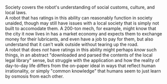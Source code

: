 Society covers the robot's understanding of social customs, culture, and local laws.  
A robot that has ratings in this ability can reasonably function in society unaided, though may still have issues with a local society that is simply not built to accomodate them. A 200-ton mech, for example, might know that the city it now lives in has a market economy and expects them to exchange money for their lubricants, and even have a job to pay for them, but also understand that it can't walk outside without tearing up the road.  
A robot that does *not* have ratings in this ability might perhaps *know* such things, in an abstract "downloaded and parsed the contents of the local legal library" sense, but struggle with the application and how the reality of day-to-day life differs from the on-paper ideal in ways that reflect human irrationality, or simply "common knowledge" that humans seem to just learn by osmosis from each other.
